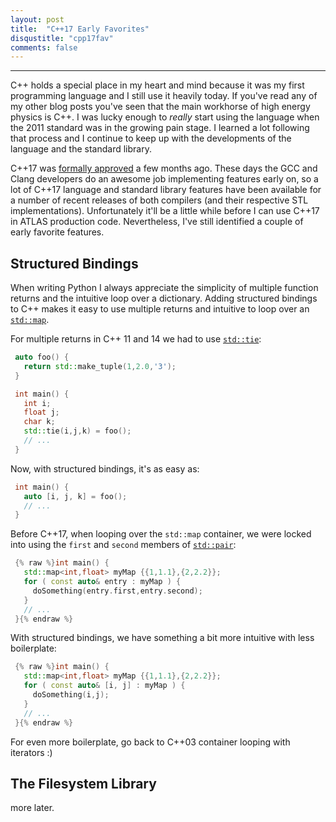 ```yaml
---
layout: post
title:  "C++17 Early Favorites"
disqustitle: "cpp17fav"
comments: false
---
```


------

C++ holds a special place in my heart and mind because it was my first
programming language and I still use it heavily today. If you've read
any of my other blog posts you've seen that the main workhorse of high
energy physics is C++. I was lucky enough to _really_ start using the
language when the 2011 standard was in the growing pain stage. I
learned a lot following that process and I continue to keep up with
the developments of the language and the standard library.

C++17 was [formally
approved](https://herbsutter.com/2017/09/06/c17-is-formally-approved/)
a few months ago. These days the GCC and Clang developers do an
awesome job implementing features early on, so a lot of C++17 language
and standard library features have been available for a number of
recent releases of both compilers (and their respective STL
implementations). Unfortunately it'll be a little while before I can
use C++17 in ATLAS production code. Nevertheless, I've still
identified a couple of early favorite features.

## Structured Bindings

When writing Python I always appreciate the simplicity of multiple
function returns and the intuitive loop over a dictionary. Adding
structured bindings to C++ makes it easy to use multiple returns and
intuitive to loop over an
[`std::map`](http://en.cppreference.com/w/cpp/container/map).

For multiple returns in C++ 11 and 14 we had to use
[`std::tie`](http://en.cppreference.com/w/cpp/utility/tuple/tie):

```cpp
 auto foo() {
   return std::make_tuple(1,2.0,'3');
 }

 int main() {
   int i;
   float j;
   char k;
   std::tie(i,j,k) = foo();
   // ...
 }
```

Now, with structured bindings, it's as easy as:

```cpp
 int main() {
   auto [i, j, k] = foo();
   // ...
 }
```

Before C++17, when looping over the `std::map` container, we were
locked into using the `first` and `second` members of
[`std::pair`](http://en.cppreference.com/w/cpp/utility/pair):

```cpp
 {% raw %}int main() {
   std::map<int,float> myMap {{1,1.1},{2,2.2}};
   for ( const auto& entry : myMap ) {
     doSomething(entry.first,entry.second);
   }
   // ...
 }{% endraw %}
```

With structured bindings, we have something a bit more intuitive with
less boilerplate:

```cpp
 {% raw %}int main() {
   std::map<int,float> myMap {{1,1.1},{2,2.2}};
   for ( const auto& [i, j] : myMap ) {
     doSomething(i,j);
   }
   // ...
 }{% endraw %}
```

For even more boilerplate, go back to C++03 container looping with
iterators :)

## The Filesystem Library

more later.

